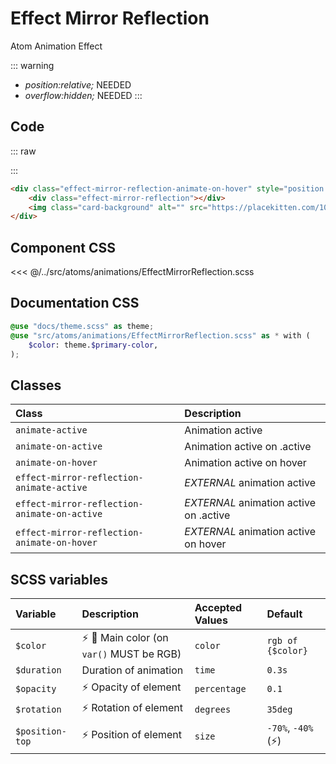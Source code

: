 # Effect Mirror Reflection
<Badge type="tip">Atom</Badge> <Badge type="info">Animation</Badge> <Badge type="info">Effect</Badge>

::: warning
 - *position:relative;* NEEDED
 - *overflow:hidden;* NEEDED
:::

## Code

::: raw
<div class="dev-section with-restrictions">
    <div class="effect-mirror-reflection-animate-on-hover" style="position:relative; overflow:hidden;">
        <div class="effect-mirror-reflection"></div>
        <img class="card-background" alt="" src="https://placekitten.com/1000/600"/>
    </div>
</div>
:::

```html
<div class="effect-mirror-reflection-animate-on-hover" style="position:relative; overflow:hidden;">
    <div class="effect-mirror-reflection"></div>
    <img class="card-background" alt="" src="https://placekitten.com/1000/600" />
</div>
```


## Component CSS

<<< @/../src/atoms/animations/EffectMirrorReflection.scss

## Documentation CSS

```scss
@use "docs/theme.scss" as theme;
@use "src/atoms/animations/EffectMirrorReflection.scss" as * with (
    $color: theme.$primary-color,
);
```


## Classes

| Class                                        | Description                            |
|:---------------------------------------------|:---------------------------------------|
| `animate-active`                             | Animation active                       |
| `animate-on-active`                          | Animation active on .active            |
| `animate-on-hover`                           | Animation active on hover              |
| `effect-mirror-reflection-animate-active`    | *EXTERNAL* animation active            |
| `effect-mirror-reflection-animate-on-active` | *EXTERNAL* animation active on .active |
| `effect-mirror-reflection-animate-on-hover`  | *EXTERNAL* animation active on hover   |

## SCSS variables

| Variable               | Description                                                              | Accepted Values | Default               |
|:-----------------------|:-------------------------------------------------------------------------|:----------------|:----------------------|
| `$color`               | :zap: :first_quarter_moon_with_face: Main color (on `var()` MUST be RGB) | `color`         | `rgb of {$color}`     |
| `$duration`            | Duration of animation                                                    | `time`          | `0.3s`                |
| `$opacity`             | :zap: Opacity of element                                                 | `percentage`    | `0.1 `                |
| `$rotation`            | :zap: Rotation of element                                                | `degrees`       | `35deg`               |
| `$position-top`        | :zap: Position of element                                                | `size`          | `-70%`, `-40%`(:zap:) |

<style lang="scss">
@use "docs/theme.scss" as theme;
@use "src/atoms/animations/EffectMirrorReflection.scss" as * with (
    $color: theme.$primary-color,
);
</style>
